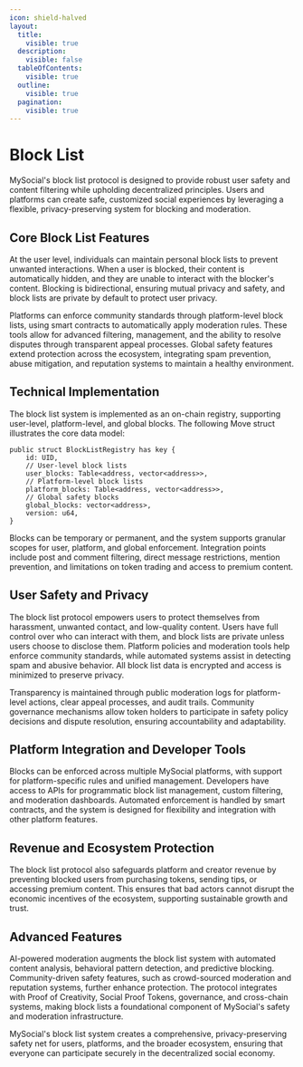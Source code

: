 ```yaml
---
icon: shield-halved
layout:
  title:
    visible: true
  description:
    visible: false
  tableOfContents:
    visible: true
  outline:
    visible: true
  pagination:
    visible: true
---
```


# Block List

MySocial's block list protocol is designed to provide robust user safety and content filtering while upholding decentralized principles. Users and platforms can create safe, customized social experiences by leveraging a flexible, privacy-preserving system for blocking and moderation.

## Core Block List Features

At the user level, individuals can maintain personal block lists to prevent unwanted interactions. When a user is blocked, their content is automatically hidden, and they are unable to interact with the blocker's content. Blocking is bidirectional, ensuring mutual privacy and safety, and block lists are private by default to protect user privacy.

Platforms can enforce community standards through platform-level block lists, using smart contracts to automatically apply moderation rules. These tools allow for advanced filtering, management, and the ability to resolve disputes through transparent appeal processes. Global safety features extend protection across the ecosystem, integrating spam prevention, abuse mitigation, and reputation systems to maintain a healthy environment.

## Technical Implementation

The block list system is implemented as an on-chain registry, supporting user-level, platform-level, and global blocks. The following Move struct illustrates the core data model:

```move
public struct BlockListRegistry has key {
    id: UID,
    // User-level block lists
    user_blocks: Table<address, vector<address>>,
    // Platform-level block lists  
    platform_blocks: Table<address, vector<address>>,
    // Global safety blocks
    global_blocks: vector<address>,
    version: u64,
}
```

Blocks can be temporary or permanent, and the system supports granular scopes for user, platform, and global enforcement. Integration points include post and comment filtering, direct message restrictions, mention prevention, and limitations on token trading and access to premium content.

## User Safety and Privacy

The block list protocol empowers users to protect themselves from harassment, unwanted contact, and low-quality content. Users have full control over who can interact with them, and block lists are private unless users choose to disclose them. Platform policies and moderation tools help enforce community standards, while automated systems assist in detecting spam and abusive behavior. All block list data is encrypted and access is minimized to preserve privacy.

Transparency is maintained through public moderation logs for platform-level actions, clear appeal processes, and audit trails. Community governance mechanisms allow token holders to participate in safety policy decisions and dispute resolution, ensuring accountability and adaptability.

## Platform Integration and Developer Tools

Blocks can be enforced across multiple MySocial platforms, with support for platform-specific rules and unified management. Developers have access to APIs for programmatic block list management, custom filtering, and moderation dashboards. Automated enforcement is handled by smart contracts, and the system is designed for flexibility and integration with other platform features.

## Revenue and Ecosystem Protection

The block list protocol also safeguards platform and creator revenue by preventing blocked users from purchasing tokens, sending tips, or accessing premium content. This ensures that bad actors cannot disrupt the economic incentives of the ecosystem, supporting sustainable growth and trust.

## Advanced Features

AI-powered moderation augments the block list system with automated content analysis, behavioral pattern detection, and predictive blocking. Community-driven safety features, such as crowd-sourced moderation and reputation systems, further enhance protection. The protocol integrates with Proof of Creativity, Social Proof Tokens, governance, and cross-chain systems, making block lists a foundational component of MySocial's safety and moderation infrastructure.

MySocial's block list system creates a comprehensive, privacy-preserving safety net for users, platforms, and the broader ecosystem, ensuring that everyone can participate securely in the decentralized social economy.

